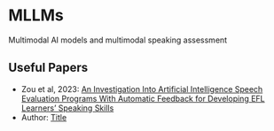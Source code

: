 # MLLMs
Multimodal AI models and multimodal speaking assessment 

## Useful Papers

- Zou et al, 2023: [An Investigation Into Artificial Intelligence Speech Evaluation Programs With Automatic Feedback for Developing EFL Learners’ 
Speaking Skills](https://doi.org/10.1177/21582440231193818)
- Author: [Title](link)